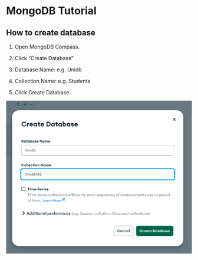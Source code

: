 # MongoDB Tutorial 

## How to create database

1. Open MongoDB Compass.

2. Click “Create Database”

3. Database Name: e.g. Unidb

4. Collection Name: e.g. Students

5. Click Create Database.

![1.png](./Outputs/1.png)
